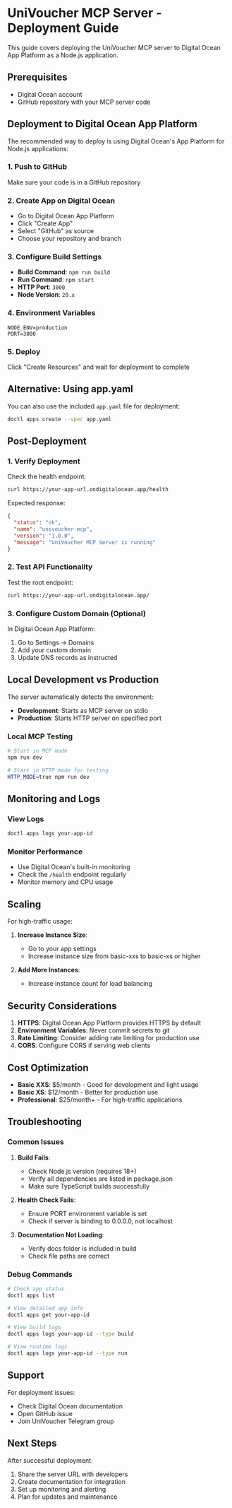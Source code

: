# UniVoucher MCP Server - Deployment Guide

This guide covers deploying the UniVoucher MCP server to Digital Ocean App Platform as a Node.js application.

## Prerequisites

- Digital Ocean account
- GitHub repository with your MCP server code

## Deployment to Digital Ocean App Platform

The recommended way to deploy is using Digital Ocean's App Platform for Node.js applications:

### 1. Push to GitHub
Make sure your code is in a GitHub repository

### 2. Create App on Digital Ocean
   - Go to Digital Ocean App Platform
   - Click "Create App"
   - Select "GitHub" as source
   - Choose your repository and branch

### 3. Configure Build Settings
- **Build Command**: `npm run build`
- **Run Command**: `npm start`
- **HTTP Port**: `3000`
- **Node Version**: `20.x`

### 4. Environment Variables
   ```
   NODE_ENV=production
   PORT=3000
   ```

### 5. Deploy
Click "Create Resources" and wait for deployment to complete

## Alternative: Using app.yaml

You can also use the included `app.yaml` file for deployment:

```bash
doctl apps create --spec app.yaml
```

## Post-Deployment

### 1. Verify Deployment

Check the health endpoint:
```bash
curl https://your-app-url.ondigitalocean.app/health
```

Expected response:
```json
{
  "status": "ok",
  "name": "univoucher-mcp",
  "version": "1.0.0",
  "message": "UniVoucher MCP Server is running"
}
```

### 2. Test API Functionality

Test the root endpoint:
```bash
curl https://your-app-url.ondigitalocean.app/
```

### 3. Configure Custom Domain (Optional)

In Digital Ocean App Platform:
1. Go to Settings → Domains
2. Add your custom domain
3. Update DNS records as instructed

## Local Development vs Production

The server automatically detects the environment:

- **Development**: Starts as MCP server on stdio
- **Production**: Starts HTTP server on specified port

### Local MCP Testing

```bash
# Start in MCP mode
npm run dev

# Start in HTTP mode for testing
HTTP_MODE=true npm run dev
```

## Monitoring and Logs

### View Logs
```bash
doctl apps logs your-app-id
```

### Monitor Performance
- Use Digital Ocean's built-in monitoring
- Check the `/health` endpoint regularly
- Monitor memory and CPU usage

## Scaling

For high-traffic usage:

1. **Increase Instance Size**:
   - Go to your app settings
   - Increase instance size from basic-xxs to basic-xs or higher

2. **Add More Instances**:
   - Increase instance count for load balancing

## Security Considerations

1. **HTTPS**: Digital Ocean App Platform provides HTTPS by default
2. **Environment Variables**: Never commit secrets to git
3. **Rate Limiting**: Consider adding rate limiting for production use
4. **CORS**: Configure CORS if serving web clients

## Cost Optimization

- **Basic XXS**: $5/month - Good for development and light usage
- **Basic XS**: $12/month - Better for production use
- **Professional**: $25/month+ - For high-traffic applications

## Troubleshooting

### Common Issues

1. **Build Fails**:
   - Check Node.js version (requires 18+)
   - Verify all dependencies are listed in package.json
   - Make sure TypeScript builds successfully

2. **Health Check Fails**:
   - Ensure PORT environment variable is set
   - Check if server is binding to 0.0.0.0, not localhost

3. **Documentation Not Loading**:
   - Verify docs folder is included in build
   - Check file paths are correct

### Debug Commands

```bash
# Check app status
doctl apps list

# View detailed app info
doctl apps get your-app-id

# View build logs
doctl apps logs your-app-id --type build

# View runtime logs
doctl apps logs your-app-id --type run
```

## Support

For deployment issues:
- Check Digital Ocean documentation
- Open GitHub issue
- Join UniVoucher Telegram group

## Next Steps

After successful deployment:
1. Share the server URL with developers
2. Create documentation for integration
3. Set up monitoring and alerting
4. Plan for updates and maintenance 